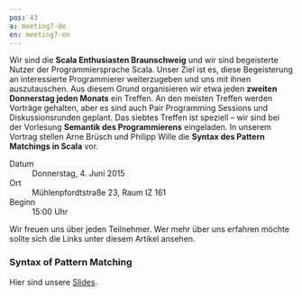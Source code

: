 ```yaml
---
pos: 43
a: meeting7-de
en: meeting7-en
---
```


Wir sind die **Scala Enthusiasten Braunschweig** und wir sind begeisterte Nutzer der Programmiersprache Scala.
Unser Ziel ist es, diese Begeisterung an interessierte Programmierer weiterzugeben und uns mit ihnen auszutauschen.
Aus diesem Grund organisieren wir etwa jeden **zweiten Donnerstag jeden Monats** ein Treffen.
An den meisten Treffen werden Vorträge gehalten, aber es sind auch Pair Programming Sessions und Diskussionsrunden geplant.
Das siebtes Treffen ist speziell – wir sind bei der Vorlesung **Semantik des Programmierens** eingeladen.
In unserem Vortrag stellen Arne Brüsch und Philipp Wille die **Syntax des Pattern Matchings in Scala** vor.

<dl>
    <dt>Datum</dt><dd>Donnerstag, 4. Juni 2015</dd>
    <dt>Ort</dt><dd>Mühlenpfordtstraße 23, Raum IZ 161</dd>
    <dt>Beginn</dt><dd>15:00 Uhr</dd>
</dl>

Wir freuen uns über jeden Teilnehmer.
Wer mehr über uns erfahren möchte sollte sich die Links unter diesem Artikel ansehen.


### Syntax of Pattern Matching

Hier sind unsere [Slides](/slides/Meeting-7-Syntax-of-Pattern-Matching.pdf).